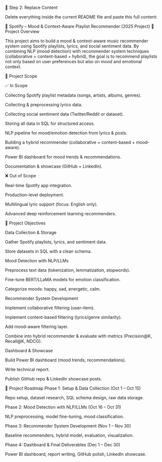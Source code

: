 🔹 Step 2: Replace Content

Delete everything inside the current README file and paste this full content:

🎵 Spotify – Mood & Context-Aware Playlist Recommender (2025 Project)
📌 Project Overview

This project aims to build a mood & context-aware music recommender system using Spotify playlists, lyrics, and social sentiment data. By combining NLP (mood detection) with recommender system techniques (collaborative + content-based + hybrid), the goal is to recommend playlists not only based on user preferences but also on mood and emotional context.

🎯 Project Scope

✅ In Scope

Collecting Spotify playlist metadata (songs, artists, albums, genres).

Collecting & preprocessing lyrics data.

Collecting social sentiment data (Twitter/Reddit or dataset).

Storing all data in SQL for structured access.

NLP pipeline for mood/emotion detection from lyrics & posts.

Building a hybrid recommender (collaborative + content-based + mood-aware).

Power BI dashboard for mood trends & recommendations.

Documentation & showcase (GitHub + LinkedIn).

❌ Out of Scope

Real-time Spotify app integration.

Production-level deployment.

Multilingual lyric support (focus: English only).

Advanced deep reinforcement learning recommenders.

🎯 Project Objectives

Data Collection & Storage

Gather Spotify playlists, lyrics, and sentiment data.

Store datasets in SQL with a clean schema.

Mood Detection with NLP/LLMs

Preprocess text data (tokenization, lemmatization, stopwords).

Fine-tune BERT/LLaMA models for emotion classification.

Categorize moods: happy, sad, energetic, calm.

Recommender System Development

Implement collaborative filtering (user–item).

Implement content-based filtering (lyrics/genre similarity).

Add mood-aware filtering layer.

Combine into hybrid recommender & evaluate with metrics (Precision@K, Recall@K, NDCG).

Dashboard & Showcase

Build Power BI dashboard (mood trends, recommendations).

Write technical report.

Publish GitHub repo & LinkedIn showcase posts.

📌 Project Roadmap
Phase 1: Setup & Data Collection (Oct 1 – Oct 15)

Repo setup, dataset research, SQL schema design, raw data storage.

Phase 2: Mood Detection with NLP/LLMs (Oct 16 – Oct 31)

NLP preprocessing, model fine-tuning, mood classification.

Phase 3: Recommender System Development (Nov 1 – Nov 30)

Baseline recommenders, hybrid model, evaluation, visualization.

Phase 4: Dashboard & Final Deliverables (Dec 1 – Dec 30)

Power BI dashboard, report writing, GitHub polish, LinkedIn showcase.
